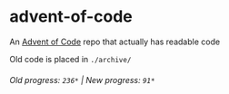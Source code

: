 # advent-of-code

An [Advent of Code](https://adventofcode.com) repo that actually has readable code

Old code is placed in `./archive/`

###### Old progress: `236*` | New progress: `91*`
